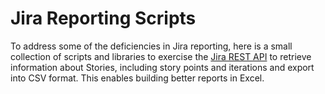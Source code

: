 # Jira Reporting Scripts

To address some of the deficiencies in Jira reporting, here is a small collection of scripts and libraries to 
exercise the [Jira REST API](https://docs.atlassian.com/jira/REST/cloud/) to retrieve information about Stories,
including story points and iterations and export into CSV format. This enables building better reports in Excel.

